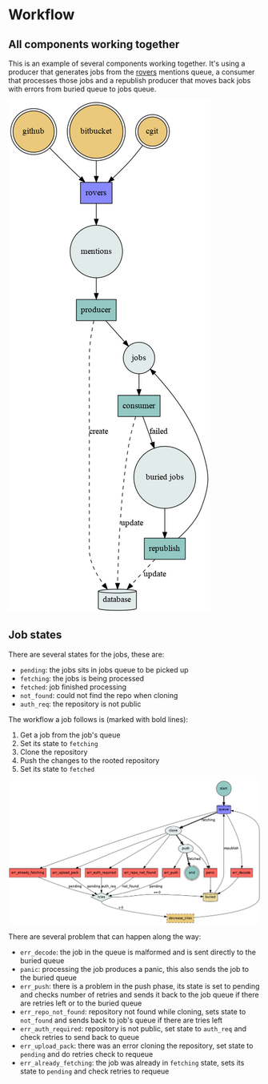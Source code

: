 # Workflow

## All components working together

This is an example of several components working together. It's using a producer that generates jobs from the [rovers](https://github.com/src-d/rovers) mentions queue, a consumer that processes those jobs and a republish producer that moves back jobs with errors from buried queue to jobs queue.

![big picture](../../assets/big_picture.png)

## Job states

There are several states for the jobs, these are:

* `pending`: the jobs sits in jobs queue to be picked up
* `fetching`: the jobs is being processed
* `fetched`: job finished processing
* `not_found`: could not find the repo when cloning
* `auth_req`: the repository is not public

The workflow a job follows is (marked with bold lines):

1. Get a job from the job's queue
1. Set its state to `fetching`
1. Clone the repository
1. Push the changes to the rooted repository
1. Set its state to `fetched`

![job state diagram](../../assets/states.png)

There are several problem that can happen along the way:

* `err_decode`: the job in the queue is malformed and is sent directly to the buried queue
* `panic`: processing the job produces a panic, this also sends the job to the buried queue
* `err_push`: there is a problem in the push phase, its state is set to pending and checks number of retries and sends it back to the job queue if there are retries left or to the buried queue
* `err_repo_not_found`: repository not found while cloning, sets state to `not_found` and sends back to job's queue if there are tries left
* `err_auth_required`: repository is not public, set state to `auth_req` and check retries to send back to queue
* `err_upload_pack`: there was an error cloning the repository, set state to `pending` and do retries check to requeue
* `err_already_fetching`: the job was already in `fetching` state, sets its state to `pending` and check retries to requeue


